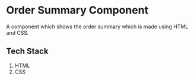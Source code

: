 # Order Summary Component
A component which shows the order summary which is made using HTML and CSS.

## Tech Stack
1. HTML
2. CSS
